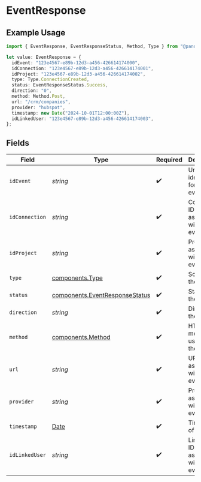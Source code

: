 # EventResponse

## Example Usage

```typescript
import { EventResponse, EventResponseStatus, Method, Type } from "@panora/sdk/models/components";

let value: EventResponse = {
  idEvent: "123e4567-e89b-12d3-a456-426614174000",
  idConnection: "123e4567-e89b-12d3-a456-426614174001",
  idProject: "123e4567-e89b-12d3-a456-426614174002",
  type: Type.ConnectionCreated,
  status: EventResponseStatus.Success,
  direction: "0",
  method: Method.Post,
  url: "/crm/companies",
  provider: "hubspot",
  timestamp: new Date("2024-10-01T12:00:00Z"),
  idLinkedUser: "123e4567-e89b-12d3-a456-426614174003",
};
```

## Fields

| Field                                                                                         | Type                                                                                          | Required                                                                                      | Description                                                                                   | Example                                                                                       |
| --------------------------------------------------------------------------------------------- | --------------------------------------------------------------------------------------------- | --------------------------------------------------------------------------------------------- | --------------------------------------------------------------------------------------------- | --------------------------------------------------------------------------------------------- |
| `idEvent`                                                                                     | *string*                                                                                      | :heavy_check_mark:                                                                            | Unique identifier for the event                                                               | 123e4567-e89b-12d3-a456-426614174000                                                          |
| `idConnection`                                                                                | *string*                                                                                      | :heavy_check_mark:                                                                            | Connection ID associated with the event                                                       | 123e4567-e89b-12d3-a456-426614174001                                                          |
| `idProject`                                                                                   | *string*                                                                                      | :heavy_check_mark:                                                                            | Project ID associated with the event                                                          | 123e4567-e89b-12d3-a456-426614174002                                                          |
| `type`                                                                                        | [components.Type](../../models/components/type.md)                                            | :heavy_check_mark:                                                                            | Scope of the event                                                                            | connection.created                                                                            |
| `status`                                                                                      | [components.EventResponseStatus](../../models/components/eventresponsestatus.md)              | :heavy_check_mark:                                                                            | Status of the event                                                                           | success                                                                                       |
| `direction`                                                                                   | *string*                                                                                      | :heavy_check_mark:                                                                            | Direction of the event                                                                        | 0                                                                                             |
| `method`                                                                                      | [components.Method](../../models/components/method.md)                                        | :heavy_check_mark:                                                                            | HTTP method used for the event                                                                | POST                                                                                          |
| `url`                                                                                         | *string*                                                                                      | :heavy_check_mark:                                                                            | URL associated with the event                                                                 | /crm/companies                                                                                |
| `provider`                                                                                    | *string*                                                                                      | :heavy_check_mark:                                                                            | Provider associated with the event                                                            | hubspot                                                                                       |
| `timestamp`                                                                                   | [Date](https://developer.mozilla.org/en-US/docs/Web/JavaScript/Reference/Global_Objects/Date) | :heavy_check_mark:                                                                            | Timestamp of the event                                                                        | 2024-10-01T12:00:00Z                                                                          |
| `idLinkedUser`                                                                                | *string*                                                                                      | :heavy_check_mark:                                                                            | Linked user ID associated with the event                                                      | 123e4567-e89b-12d3-a456-426614174003                                                          |